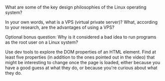What are some of the key design philosophies of the Linux operating system?


In your own words, what is a VPS (virtual private server)? What, according to your research, are the advantages of using a VPS?


Optional bonus question: Why is it considered a bad idea to run programs as the root user on a Linux system?



Use dev tools to explore the DOM properties of an HTML element. Find at least five properties (in addition to the ones pointed out in the video) that might be interesting to change once the page is loaded, either because you have a good guess at what they do, or because you're curious about what they do.